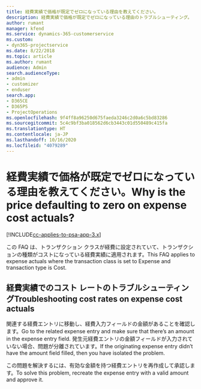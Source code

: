 ```yaml
---
title: 経費実績で価格が既定でゼロになっている理由を教えてください。
description: 経費実績で価格が既定でゼロになっている理由のトラブルシューティング。
author: rumant
manager: kfend
ms.service: dynamics-365-customerservice
ms.custom:
- dyn365-projectservice
ms.date: 8/22/2018
ms.topic: article
ms.author: rumant
audience: Admin
search.audienceType:
- admin
- customizer
- enduser
search.app:
- D365CE
- D365PS
- ProjectOperations
ms.openlocfilehash: 9f4ff8a96250d675faeda3246c2d0a6c5bd83286
ms.sourcegitcommit: 5c4c9bf3ba018562d6cb3443c01d550489c415fa
ms.translationtype: HT
ms.contentlocale: ja-JP
ms.lasthandoff: 10/16/2020
ms.locfileid: "4079289"
---
```

# <a name="why-is-the-price-defaulting-to-zero-on-expense-cost-actuals"></a><span data-ttu-id="d3357-103">経費実績で価格が既定でゼロになっている理由を教えてください。</span><span class="sxs-lookup"><span data-stu-id="d3357-103">Why is the price defaulting to zero on expense cost actuals?</span></span>

[!INCLUDE[cc-applies-to-psa-app-3.x](../includes/cc-applies-to-psa-app-3x.md)]

<span data-ttu-id="d3357-104">この FAQ は、トランザクション クラスが経費に設定されていて、トランザクションの種類がコストになっている経費実績に適用されます。</span><span class="sxs-lookup"><span data-stu-id="d3357-104">This FAQ applies to expense actuals where the transaction class is set to Expense and transaction type is Cost.</span></span>

## <a name="troubleshooting-cost-rates-on-expense-cost-actuals"></a><span data-ttu-id="d3357-105">経費実績でのコスト レートのトラブルシューティング</span><span class="sxs-lookup"><span data-stu-id="d3357-105">Troubleshooting cost rates on expense cost actuals</span></span>

<span data-ttu-id="d3357-106">関連する経費エントリに移動し、経費入力フィールドの金額があることを確認します。</span><span class="sxs-lookup"><span data-stu-id="d3357-106">Go to the related expense entry and make sure that there’s an amount in the expense entry field.</span></span> <span data-ttu-id="d3357-107">発生元経費エントリの金額フィールドが入力されていない場合、問題が分離されています。</span><span class="sxs-lookup"><span data-stu-id="d3357-107">If the originating expense entry didn’t have the amount field filled, then you have isolated the problem.</span></span>
 
<span data-ttu-id="d3357-108">この問題を解決するには、有効な金額を持つ経費エントリを再作成して承認します。</span><span class="sxs-lookup"><span data-stu-id="d3357-108">To solve this problem, recreate the expense entry with a valid amount and approve it.</span></span>
